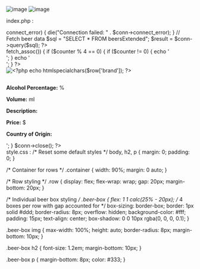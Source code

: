 ![image](https://github.com/user-attachments/assets/69a1fb4b-903f-40f8-b986-81d8a8e61c1c)
![image](https://github.com/user-attachments/assets/ef702065-60b3-47dd-91e1-2b5353bd1f59)

index.php :
<?php
$servername = "localhost"; // Replace with your server name
$username = "root"; // Replace with your username
$password = "mysql"; // Replace with your password
$dbname = "beerstore"; // Replace with your database name

// Create connection
$conn = new mysqli($servername, $username, $password, $dbname);

// Check connection
if ($conn->connect_error) {
    die("Connection failed: " . $conn->connect_error);
}

// Fetch beer data
$sql = "SELECT * FROM beersExtended";
$result = $conn->query($sql);
?>

<!DOCTYPE html>
<html lang="en">
<head>
    <meta charset="UTF-8">
    <meta name="viewport" content="width=device-width, initial-scale=1.0">
    <title>Beer Store</title>
    <link rel="stylesheet" href="styles.css">
</head>
<body>
    <div class="container">
        <?php
        $counter = 0;
        while ($row = $result->fetch_assoc()) {
            if ($counter % 4 == 0) {
                if ($counter != 0) {
                    echo '</div>';
                }
                echo '<div class="row">';
            }
            ?>
            <div class="beer-box">
                <img src="<?php echo htmlspecialchars($row['beer_image']); ?>" alt="<?php echo htmlspecialchars($row['brand']); ?>">
                <h2><?php echo htmlspecialchars($row['brand']); ?></h2>
                <p><strong>Alcohol Percentage:</strong> <?php echo htmlspecialchars($row['alcohol_percentage']); ?>%</p>
                <p><strong>Volume:</strong> <?php echo htmlspecialchars($row['beer_ml']); ?> ml</p>
                <p><strong>Description:</strong> <?php echo htmlspecialchars($row['description']); ?></p>
                <p><strong>Price:</strong> $<?php echo htmlspecialchars($row['price']); ?></p>
                <p><strong>Country of Origin:</strong> <?php echo htmlspecialchars($row['country_of_origin']); ?></p>
            </div>
            <?php
            $counter++;
        }
        if ($counter % 4 != 0) {
            echo '</div>';
        }
        $conn->close();
        ?>
    </div>
</body>
</html>
style.css :
/* Reset some default styles */
body, h2, p {
    margin: 0;
    padding: 0;
}

/* Container for rows */
.container {
    width: 90%;
    margin: 0 auto;
}

/* Row styling */
.row {
    display: flex;
    flex-wrap: wrap;
    gap: 20px;
    margin-bottom: 20px;
}

/* Individual beer box styling */
.beer-box {
    flex: 1 1 calc(25% - 20px); /* 4 boxes per row with gap accounted for */
    box-sizing: border-box;
    border: 1px solid #ddd;
    border-radius: 8px;
    overflow: hidden;
    background-color: #fff;
    padding: 15px;
    text-align: center;
    box-shadow: 0 0 10px rgba(0, 0, 0, 0.1);
}

.beer-box img {
    max-width: 100%;
    height: auto;
    border-radius: 8px;
    margin-bottom: 10px;
}

.beer-box h2 {
    font-size: 1.2em;
    margin-bottom: 10px;
}

.beer-box p {
    margin-bottom: 8px;
    color: #333;
}

